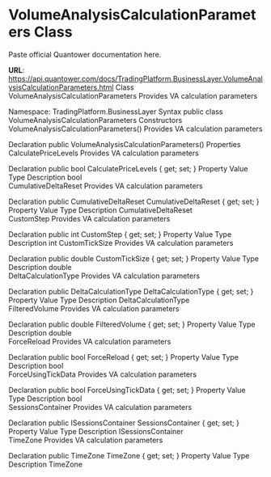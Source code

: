 # VolumeAnalysisCalculationParameters Class

Paste official Quantower documentation here.

**URL**: https://api.quantower.com/docs/TradingPlatform.BusinessLayer.VolumeAnalysisCalculationParameters.html
Class VolumeAnalysisCalculationParameters
Provides VA calculation parameters

Namespace: TradingPlatform.BusinessLayer
Syntax
public class VolumeAnalysisCalculationParameters
Constructors
VolumeAnalysisCalculationParameters()
Provides VA calculation parameters

Declaration
public VolumeAnalysisCalculationParameters()
Properties
CalculatePriceLevels
Provides VA calculation parameters

Declaration
public bool CalculatePriceLevels { get; set; }
Property Value
Type	Description
bool	
CumulativeDeltaReset
Provides VA calculation parameters

Declaration
public CumulativeDeltaReset CumulativeDeltaReset { get; set; }
Property Value
Type	Description
CumulativeDeltaReset	
CustomStep
Provides VA calculation parameters

Declaration
public int CustomStep { get; set; }
Property Value
Type	Description
int	
CustomTickSize
Provides VA calculation parameters

Declaration
public double CustomTickSize { get; set; }
Property Value
Type	Description
double	
DeltaCalculationType
Provides VA calculation parameters

Declaration
public DeltaCalculationType DeltaCalculationType { get; set; }
Property Value
Type	Description
DeltaCalculationType	
FilteredVolume
Provides VA calculation parameters

Declaration
public double FilteredVolume { get; set; }
Property Value
Type	Description
double	
ForceReload
Provides VA calculation parameters

Declaration
public bool ForceReload { get; set; }
Property Value
Type	Description
bool	
ForceUsingTickData
Provides VA calculation parameters

Declaration
public bool ForceUsingTickData { get; set; }
Property Value
Type	Description
bool	
SessionsContainer
Provides VA calculation parameters

Declaration
public ISessionsContainer SessionsContainer { get; set; }
Property Value
Type	Description
ISessionsContainer	
TimeZone
Provides VA calculation parameters

Declaration
public TimeZone TimeZone { get; set; }
Property Value
Type	Description
TimeZone